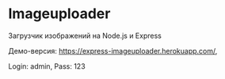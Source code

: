 # Imageuploader
Загрузчик изображений на Node.js и Express

Демо-версия: https://express-imageuploader.herokuapp.com/,

Login: admin, 
Pass: 123
